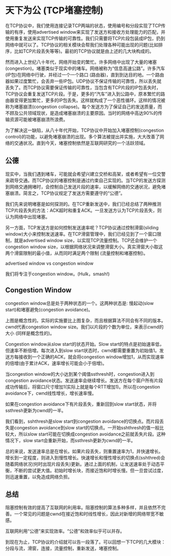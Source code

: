 # 天下为公 (TCP堵塞控制)

在TCP协议中，我们使用连接记录TCP两端的状态，使用编号和分段实现了TCP传输的有序，使用advertised
window来实现了发送方和接收方处理能力的匹配，并使用重复发送来实现TCP传输的可靠性。我们只需要将TCP片段包装成IP包，扔到网络中就可以了。TCP协议的相关模块会帮我们处理各种可能出现的问题(比如排序，比如TCP片段丢失等等)。最初的TCP协议就是由上述的几大块构成的。

然而进入上世纪八十年代，网络开始变的繁忙。许多网络中出现了大量的堵塞(congestion)。堵塞类似于现实中的堵车。网络被称为“信息高速公路”。许多汽车(IP包)在网络中行驶，并经过一个一个路口
(路由器)，直到到达目的地。一个路由器如果过度繁忙，会丢弃一些IP包。UDP协议不保证传输的可靠性，所以丢失就丢失了。而TCP协议需要保证传输的可靠性，当包含有TCP片段的IP包丢失时，TCP协议会重复发送TCP片段。于是，更多的“汽车”进入到公路中，原本繁忙的路由器变得更加繁忙，更多的IP包丢失。这样就构成了一个恶性循环。这样的情况被称为堵塞崩溃(congestion
collapse)。每个发送方为了保证自己的发送质量，而不顾及公共领域现状，是造成堵塞崩溃的主要原因。当时的网络中高达90%的传输资源可能被堵塞崩溃所浪费。

为了解决这一缺陷，从八十年代开始，TCP协议中开始加入堵塞控制(congestion
control)的功能，以避免堵塞崩溃的出现。多个算法被提出并实施，大大改善了网络的交通状况。直到今天，堵塞控制依然是互联网研究的一个活跃领域。

## 公德

现实中，当我们遇到堵车，可能就会希望兴建立交桥和高架，或者希望有一位交警来疏导交通。而TCP协议的堵塞控制是通过约束自己实现的。当TCP的发送方探测到网络交通拥堵时，会控制自己发送片段的速率，以缓解网络的交通状况，避免堵塞崩溃。简言之，TCP协议规定了发送方需要遵守的“公德”。

我们先来说明堵塞是如何探测的。在TCP重新发送中，我们已经总结了两种推测TCP片段丢失的方法：ACK超时和重复ACK。一旦发送方认为TCP片段丢失，则认为网络中出现堵塞。

另一方面，TCP发送方是如何控制发送速率呢？TCP协议通过控制滑窗(sliding
window)大小来控制发送速率。在TCP滑窗管理中，我们已经见到了一个窗口限制，就是advertised window
size，以实现TCP流量控制。TCP还会维护一个congestion window
size，以根据网络状况来调整滑窗大小。真实滑窗大小取这两个滑窗限制的最小值，从而同时满足两个限制 (流量控制和堵塞控制)。



 advertised window vs congestion window

我们将专注于congestion window。(Hulk，smash!)

 

## Congestion Window

congestion window总是处于两种状态的一个。这两种状态是: 慢起动(slow start)和堵塞避免(congestion avoidance)。



上图是概念性的。实际的实施要比上图复杂，而且根据算法不同会有不同的版本。cwnd代表congestion window
size。我们以片段的个数为单位，来表示cwnd的大小 (同样是概念性的)。

Congestion window从slow start的状态开始。Slow start的特点是初始速率低，但速率不断倍增。每次进入到slow
start状态时，cwnd都需要重置为初始值1。发送方每接收到一个正确的ACK，就会将congestion
window增加1，从而实现速率的倍增(由于累计ACK，速率增长可能会小于倍增)。

当congestion window的大小达到某个阈值ssthresh时，congestion进入到congestion
avoidance状态。发送速率会继续增长。发送方在每个窗户所有片段成功传输后，将窗口尺寸增加1(实际上就是每个RTT增加1)。所以在congestion
avoidance下，cwnd线性增长，增长速率慢。

如果在congestion avoidance下有片段丢失，重新回到slow start状态，并将ssthresh更新为cwnd的一半。

我们看到，sshthresh是slow start到congestion avoidance的切换点。而片段丢失是congestion avoidance到slow
start的切换点。一开始sshthresh的值一般比较大，所以slow start可能在切换成congestion
avoidance之前就丢失片段。这种情况下，slow start会重新开始，而ssthresh更新为cwnd的一半。

 

总的来说，发送速率总是在增长。如果片段丢失，则重置速率为1，并快速增长。增长到一定程度，则进入到慢性增长。快速增长和慢性增长的切换点(sshthred)会随着网络状况(何时出现片段丢失)更新。通过上面的机制，让发送速率处于动态平衡，不断的尝试更大值。初始时增长块，而接近饱和时增长慢。但一旦尝试过度，则迅速重置，以免造成网络负担。

 

## 总结

阻塞控制有效的提高了互联网的利用率。阻塞控制的算法多种多样，并且依然不完善。一个常见的问题是cwnd在接近饱和时线性增长，因此对新增的网络带宽不敏感。

互联网利用“公德”来实现效率。“公德”和效率似乎可以并存。

到现在为止，TCP协议的介绍就可以告一段落了。可以回想一下TCP的几大模块：分段与流，滑窗，连接，流量控制，重新发送，堵塞控制。
